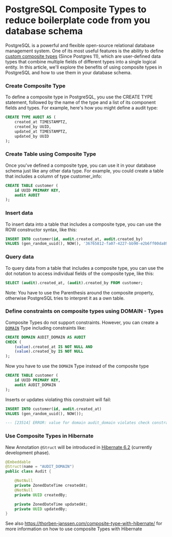 # PostgreSQL Composite Types to reduce boilerplate code from you database schema


PostgreSQL is a powerful and flexible open-source relational database management system. One of its most useful features is the ability to define [custom composite types](https://www.postgresql.org/docs/current/rowtypes.html) (Since Postgres 11), which are user-defined data types that combine multiple fields of different types into a single logical entity. In this article, we'll explore the benefits of using composite types in PostgreSQL and how to use them in your database schema.

### Create Composite Type

To define a composite type in PostgreSQL, you use the CREATE TYPE statement, followed by the name of the type and a list of its component fields and types. For example, here's how you might define a audit type:

```sql
CREATE TYPE AUDIT AS (
    created_at TIMESTAMPTZ,
    created_by UUID,
    updated_at TIMESTAMPTZ,
    updated_by UUID
);
```
### Create Table using Composite Type

Once you've defined a composite type, you can use it in your database schema just like any other data type. For example, you could create a table that includes a column of type customer_info:

```sql
CREATE TABLE customer (
    id UUID PRIMARY KEY,
    audit AUDIT
);
```

### Insert data

To insert data into a table that includes a composite type, you can use the ROW constructor syntax, like this:

```sql
INSERT INTO customer(id, audit.created_at, audit.created_by)
VALUES (gen_random_uuid(), NOW(), '36765812-fa07-4227-bb90-e2b6ff00da89');
```

### Query data

To query data from a table that includes a composite type, you can use the dot notation to access individual fields of the composite type, like
this:

```sql
SELECT (audit).created_at, (audit).created_by FROM customer;
```

Note: You have to use the Parenthesis around the composite property, otherwise PostgreSQL tries to interpret it as a own table.

### Define constraints on composite types using DOMAIN - Types

Composite Types do not support constraints. However, you can create a [`DOMAIN`](https://www.postgresql.org/docs/current/sql-createdomain.html) Type including constraints like:

```sql
CREATE DOMAIN AUDIT_DOMAIN AS AUDIT
CHECK (
    (value).created_at IS NOT NULL AND
    (value).created_by IS NOT NULL
);
```

Now you have to use the `DOMAIN` Type instead of the composite type

``` sql
CREATE TABLE customer (
    id UUID PRIMARY KEY,
    audit AUDIT_DOMAIN
);
```

Inserts or updates violating this constraint will fail:

```sql
INSERT INTO customer(id, audit.created_at)
VALUES (gen_random_uuid(), NOW());

--- [23514] ERROR: value for domain audit_domain violates check constraint "audit_domain_check"
```

### Use Composite Types in Hibernate

New Annotation `@Struct` will be introduced in [Hibernate 6.2](https://hibernate.org/orm/releases/6.2/) (currently development phase).

```java
@Embeddable
@Struct(name = "AUDIT_DOMAIN")
public class Audit {

    @NotNull
    private ZonedDateTime createdAt;
    @NotNull
    private UUID createdBy;

    private ZonedDateTime updatedAt;
    private UUID updatedBy;
}
```

See also https://thorben-janssen.com/composite-type-with-hibernate/ for more information on how to use composite Types with Hibernate

